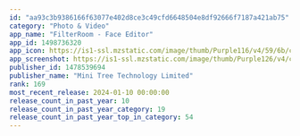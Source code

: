 ```yaml
---
id: "aa93c3b9386166f63077e402d8ce3c49cfd6648504e8df92666f7187a421ab75"
category: "Photo & Video"
app_name: "FilterRoom - Face Editor"
app_id: 1498736320
app_icon: https://is1-ssl.mzstatic.com/image/thumb/Purple116/v4/59/6b/c6/596bc6be-a5a2-a88f-3ea3-40082847f883/AppIcon-0-1x_U007emarketing-0-7-0-0-0-85-220-0.jpeg/1024x1024bb.png
app_screenshot: https://is1-ssl.mzstatic.com/image/thumb/Purple126/v4/c4/3a/2b/c43a2bda-c58d-bb5b-b093-bbb7ec296ba2/896994e1-3380-4b1f-9e81-1fa044226b29_mayiyahi-ipx_U5907_U4efd_3@1x.jpg/1242x2688bb.png
publisher_id: 1478539694
publisher_name: "Mini Tree Technology Limited"
rank: 169
most_recent_release: 2024-01-10 00:00:00
release_count_in_past_year: 10
release_count_in_past_year_category: 19
release_count_in_past_year_top_in_category: 54
---
```

